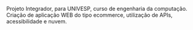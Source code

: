 Projeto Integrador, para UNIVESP, curso de engenharia da computação. Criação de aplicação WEB do tipo ecommerce, utilização de APIs, acessibilidade e nuvem.
